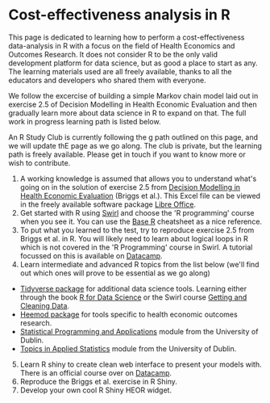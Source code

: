 # Cost-effectiveness analysis in R

This page is dedicated to learning how to perform a cost-effectiveness data-analysis in R with a focus on the field of Health Economics and Outcomes Research. It does not consider R to be the only valid development platform for data science, but as good a place to start as any. The learning materials used are all freely available, thanks to all the educators and developers who shared them with everyone.

We follow the excercise of building a simple Markov chain model laid out in exercise 2.5 of Decision Modelling in Health Economic Evaluation and then gradually learn more about data science in R to expand on that. The full work in progress learning path is listed below.

An R Study Club is currently following the g path outlined on this page, and we will update thE page as we go along. The club is private, but the learning path is freely available. Please get in touch if you want to know more or wish to contribute. 

1. A working knowledge is assumed that allows you to understand what's going on in the solution of exercise 2.5 from [Decision Modelling in Health Economic Evaluation](https://www.herc.ox.ac.uk/downloads/decision-modelling-for-health-economic-evaluation) (Briggs et al.). This Excel file can be viewed in the freely available software package [Libre Office](https://www.libreoffice.org/).
2. Get started with R using [Swirl](https://swirlstats.com/students.html/) and choose the 'R programming' course when you see it. You can use the [Base R](http://github.com/rstudio/cheatsheets/raw/master/base-r.pdf) cheatsheet as a nice reference.
3. To put what you learned to the test, try to reproduce exercise 2.5 from Briggs et al. in R. You will likely need to learn about logical loops in R which is not covered in the 'R Programming' course in Swirl. A tutorial focussed on this is available on [Datacamp](https://www.datacamp.com/community/tutorials/tutorial-on-loops-in-r).
4. Learn intermediate and advanced R topics from the list below (we'll find out which ones will prove to be essential as we go along)
  - [Tidyverse package](https://www.tidyverse.org/) for additional data science tools. Learning either through the book [R for Data Science](https://r4ds.had.co.nz) or the Swirl course [Getting and Cleaning Data](http://swirlstats.com/scn/getclean.html).
  - [Heemod package](https://www.rdocumentation.org/packages/heemod) for tools specific to health economic outcomes research.
  - [Statistical Programming and Applications](https://acaimo.github.io/teaching/MAIN/Stat_Prog_App.html) module from the University of Dublin.
  - [Topics in Applied Statistics](https://acaimo.github.io/teaching/MAIN/Topics_App_Stats.html) module from the University of Dublin.
 5. Learn R shiny to create clean web interface to present your models with. There is an official course over on [Datacamp](https://www.datacamp.com/home/).
 6. Reproduce the Briggs et al. exercise in R Shiny.
 7. Develop your own cool R Shiny HEOR widget.
